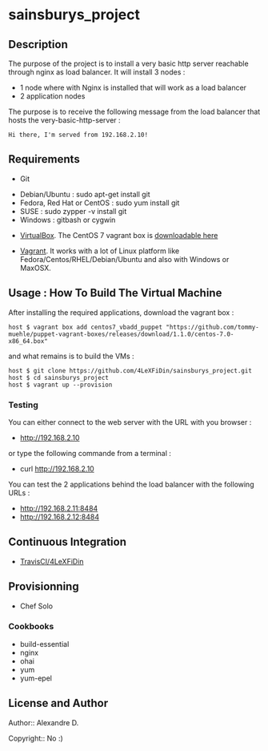 # sainsburys_project

## Description

The purpose of the project is to install a very basic http server reachable through nginx as load balancer. It will install 3 nodes :

* 1 node where with Nginx is installed that will work as a load balancer
* 2 application nodes 

The purpose is to receive the following message from the load balancer that hosts the very-basic-http-server :

    Hi there, I'm served from 192.168.2.10!

## Requirements

* Git
 - Debian/Ubuntu : sudo apt-get install git
 - Fedora, Red Hat or CentOS : sudo yum install git
 - SUSE : sudo zypper -v install git
 - Windows : gitbash or cygwin

* [VirtualBox](https://www.virtualbox.org). The CentOS 7 vagrant box is [downloadable here](https://github.com/tommy-muehle/puppet-vagrant-boxes/releases/download/1.1.0/centos-7.0-x86_64.box)

* [Vagrant](https://www.vagrantup.com/downloads.html). It works with a lot of Linux platform like Fedora/Centos/RHEL/Debian/Ubuntu and also with Windows or MaxOSX.

## Usage :  How To Build The Virtual Machine

After installing the required applications, download the vagrant box :

    host $ vagrant box add centos7_vbadd_puppet "https://github.com/tommy-muehle/puppet-vagrant-boxes/releases/download/1.1.0/centos-7.0-x86_64.box"
 and what remains is to build the VMs :

    host $ git clone https://github.com/4LeXFiDin/sainsburys_project.git
    host $ cd sainsburys_project
    host $ vagrant up --provision

### Testing

You can either connect to the web server with the URL with you browser :
 - http://192.168.2.10
    
or type the following commande from a terminal :
 - curl http://192.168.2.10
   
You can test the 2 applications behind the load balancer with the following URLs :
 - http://192.168.2.11:8484
 - http://192.168.2.12:8484

## Continuous Integration

 - [TravisCI/4LeXFiDin](https://travis-ci.org/4LeXFiDin/sainsburys_project/builds)

## Provisionning

- Chef Solo

### Cookbooks

 - build-essential
 - nginx
 - ohai
 - yum
 - yum-epel

## License and Author

Author:: Alexandre D.

Copyright:: No :)
